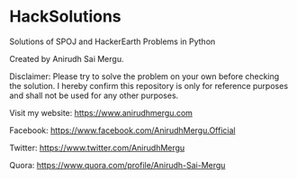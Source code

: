 # HackSolutions
Solutions of SPOJ and HackerEarth Problems in Python

Created by Anirudh Sai Mergu.

Disclaimer:
Please try to solve the problem on your own before checking the solution. I hereby confirm this repository is only for reference purposes and shall not be used for any other purposes.

Visit my website: https://www.anirudhmergu.com

Facebook: https://www.facebook.com/AnirudhMergu.Official

Twitter: https://www.twitter.com/AnirudhMergu

Quora: https://www.quora.com/profile/Anirudh-Sai-Mergu
